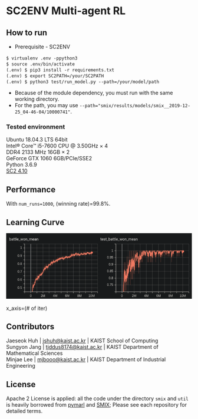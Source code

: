 # SC2ENV Multi-agent RL

## How to run
* Prerequisite - SC2ENV
```buildoutcfg
$ virtualenv .env -ppython3
$ source .env/bin/activate
(.env) $ pip3 install -r requirements.txt
(.env) $ export SC2PATH=/your/SC2PATH
(.env) $ python3 test/run_model.py --path=/your/model/path
```

* Because of the module dependency, you must run with the same working directory.
* For the path, you may use
`--path="smix/results/models/smix__2019-12-25_04-46-04/10000741"`.  

### Tested environment
Ubuntu 18.04.3 LTS 64bit  
Intel® Core™ i5-7600 CPU @ 3.50GHz × 4  
DDR4 2133 MHz 16GB × 2  
GeForce GTX 1060 6GB/PCIe/SSE2  
Python 3.6.9   
[SC2 4.10](http://blzdistsc2-a.akamaihd.net/Linux/SC2.4.10.zip)  

## Performance
With `num_runs=1000`, (winning rate)=99.8%.

## Learning Curve 
![SMIX](img/learning_curve.png)  
  
x_axis=(# of iter)

## Contributors
Jaeseok Huh | jshuh@kaist.ac.kr | KAIST School of Computing  
Sungyon Jang | tjddus8174@kaist.ac.kr | KAIST Department of Mathematical Sciences  
Minjae Lee | mjbooo@kaist.ac.kr | KAIST Department of Industrial Engineering  


## License
Apache 2 License is applied: all the code under the directory `smix` and `util` is heavily borrowed from [pymarl](https://github.com/oxwhirl/pymarl) and [SMIX](https://github.com/chaovven/SMIX); Please see each repository for detailed terms.
 
 

